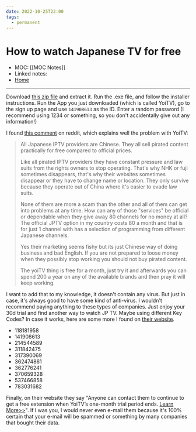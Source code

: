 ```yaml
---
date: 2022-10-25T22:00
tags:
  - permanent
---
```

# How to watch Japanese TV for free
- MOC: [[MOC Notes]]
- Linked notes: 
- [Home](https://misudashi.ga/)
----------
Download [this zip file](https://www.mediafire.com/file/vyb90e8x3d0wia1/yoitv.zip/file) and extract it. Run the .exe file, and follow the installer instructions. Run the App you just downloaded (which is called YoiTV), go to the sign up page and use `141908613` as the ID. Enter a random password (I recommend using 1234 or something, so you don't accidentally give out any information!)

I found [this comment](https://www.reddit.com/r/JTV/comments/oehs3c/comment/h5i9aum/?utm_source=reddit&utm_medium=web2x&context=3) on reddit, which explains well the problem with YoiTV: 

> All Japanese IPTV providers are Chinese. They all sell pirated content practically for free compared to official prices.
> 
> Like all pirated IPTV providers they have constant pressure and law suits from the rights owners to stop operating. That's why NHK or fuji sometimes disappears, that's why their websites sometimes disappear or they have to change name or location. They only survive because they operate out of China where it's easier to evade law suits.
>
> None of them are more a scam than the other and all of them can get into problems at any time.
How can any of those "services" be official or dependable when they give away 80 channels for no money at all? The official JPTV option in my country costs 80 a month and that is for just 1 channel with has a selection of programming from different Japanese channels.
>
>Yes their marketing seems fishy but its just Chinese way of doing business and bad English.
If you are not prepared to loose money when they possibly stop working you should not buy pirated content.
>
>The yoiTV thing is free for a month, just try it and afterwards you can spend 200 a year on any of the available brands and then pray it will keep working.

I want to add that to my knowledge, it doesn't contain any virus. But just in case, it's always good to have some kind of anti-virus. I wouldn't recommend paying anything to these types of companies. Just enjoy your 30d trial and find another way to watch JP TV. Maybe using different Key Codes? In case it works, here are some more I found on [their website](https://livejapanesetv.wordpress.com/yoitv-free-key-codes/). 

- 118181958  
- 141908613  
- 214544589  
- 311842475  
- 317390069  
- 362474861  
- 362776241  
- 370659328  
- 537466858  
- 783031682

Finally, on their website they say "Anyone can contact them to continue to get a free extension when YoiTV’s one-month trial period ends. [Learn More>>](https://livejapanesetv.wordpress.com/2021/08/04/free-japanese-tv-app-yoitv-will-be-over-how-to-renew/)". If I was you, I would never even e-mail them because it's 100% certain that your e-mail will be spammed or something by many companies that bought their data.